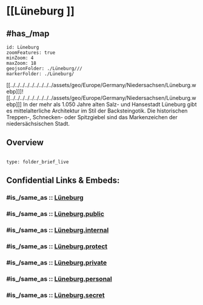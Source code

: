 # [[Lüneburg ]]


## #has_/map 

```leaflet
id: Lüneburg
zoomFeatures: true 
minZoom: 4 
maxZoom: 18
geojsonFolder: ./Lüneburg///
markerFolder: ./Lüneburg/
```

[[../../../../../../../../../assets/geo/Europe/Germany/Niedersachsen/Lüneburg.webp]]]![[../../../../../../../../../assets/geo/Europe/Germany/Niedersachsen/Lüneburg.webp]]]
In der mehr als 1.050 Jahre alten Salz- und Hansestadt Lüneburg 
gibt es mittelalterliche Architektur im Stil der Backsteingotik. 
Die historischen Treppen-, Schnecken- oder Spitzgiebel 
sind das Markenzeichen der niedersächsischen Stadt.
## Overview
 
```folderv
```

```ccard
type: folder_brief_live
```
 


## Confidential Links & Embeds: 

### #is_/same_as :: [Lüneburg](/_Standards/Earth/Continent/Europe/Europe~Central/Germany/Germany~West/Niedersachsen/counties~Niedersachsen/Lüneburg.md) 

### #is_/same_as :: [Lüneburg.public](/_public/Earth/Continent/Europe/Europe~Central/Germany/Germany~West/Niedersachsen/counties~Niedersachsen/Lüneburg.public.md) 

### #is_/same_as :: [Lüneburg.internal](/_internal/Earth/Continent/Europe/Europe~Central/Germany/Germany~West/Niedersachsen/counties~Niedersachsen/Lüneburg.internal.md) 

### #is_/same_as :: [Lüneburg.protect](/_protect/Earth/Continent/Europe/Europe~Central/Germany/Germany~West/Niedersachsen/counties~Niedersachsen/Lüneburg.protect.md) 

### #is_/same_as :: [Lüneburg.private](/_private/Earth/Continent/Europe/Europe~Central/Germany/Germany~West/Niedersachsen/counties~Niedersachsen/Lüneburg.private.md) 

### #is_/same_as :: [Lüneburg.personal](/_personal/Earth/Continent/Europe/Europe~Central/Germany/Germany~West/Niedersachsen/counties~Niedersachsen/Lüneburg.personal.md) 

### #is_/same_as :: [Lüneburg.secret](/_secret/Earth/Continent/Europe/Europe~Central/Germany/Germany~West/Niedersachsen/counties~Niedersachsen/Lüneburg.secret.md)

